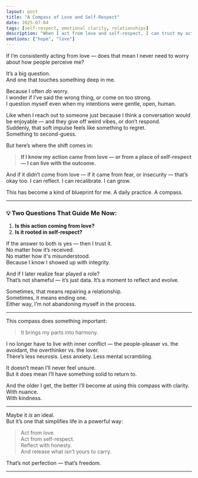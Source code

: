 ```yaml
---
layout: post
title: "A Compass of Love and Self-Respect"
date: 2025-07-04
tags: [self-respect, emotional clarity, relationships]
description: "When I act from love and self-respect, I can trust my actions — even when people misunderstand them."
emotions: ["hope", "love"]
---
```


If I’m consistently acting from love — does that mean I never need to worry about how people perceive me?

It’s a big question.  
And one that touches something deep in me.

Because I often *do* worry.  
I wonder if I’ve said the wrong thing, or come on too strong.  
I question myself even when my intentions were gentle, open, human.

Like when I reach out to someone just because I think a conversation would be enjoyable — and they give off weird vibes, or don’t respond.  
Suddenly, that soft impulse feels like something to regret.  
Something to second-guess.

But here’s where the shift comes in:

> **If I know my action came from love — or from a place of self-respect — I can live with the outcome.**

And if it didn’t come from love — if it came from fear, or insecurity — that’s okay too. I can reflect. I can recalibrate. I can grow.

This has become a kind of blueprint for me. A daily practice. A compass.

---

### 💡 Two Questions That Guide Me Now:
1. **Is this action coming from love?**
2. **Is it rooted in self-respect?**

If the answer to both is yes — then I trust it.  
No matter how it’s received.  
No matter how it's misunderstood.  
Because I know I showed up with integrity.

And if I later realize fear played a role?  
That’s not shameful — it’s just data. It’s a moment to reflect and evolve.

Sometimes, that means repairing a relationship.  
Sometimes, it means ending one.  
Either way, I’m not abandoning myself in the process.

---

This compass does something important:  
> It brings my parts into harmony.

I no longer have to live with inner conflict — the people-pleaser vs. the avoidant, the overthinker vs. the lover.  
There’s less neurosis. Less anxiety. Less mental scrambling.

It doesn’t mean I’ll never feel unsure.  
But it does mean I’ll have something solid to return to.

And the older I get, the better I’ll become at using this compass with clarity.  
With nuance.  
With kindness.

---

Maybe it *is* an ideal.  
But it’s one that simplifies life in a powerful way:

> Act from love.  
> Act from self-respect.  
> Reflect with honesty.  
> And release what isn’t yours to carry.

That’s not perfection — that’s freedom.


---